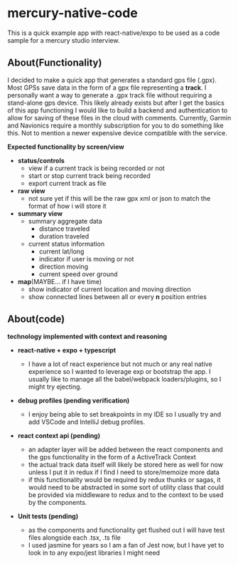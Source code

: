 # mercury-native-code
This is a quick example app with react-native/expo
to be used as a code sample for a mercury studio interview.

## About(Functionality)
I decided to make a quick app that generates a standard gps file (.gpx).
Most GPSs save data in the form of a gpx file representing a **track**.
I personally want a way to generate a .gpx track file without requiring a stand-alone gps device.
This likely already exists but after I get the basics of this app functioning I would like to build a backend and authentication to allow for saving of these files in the cloud with comments.
Currently, Garmin and Navionics require a monthly subscription for you to do something like this.
Not to mention a newer expensive device compatible with the service.

**Expected functionality by screen/view**

- **status/controls**
    - view if a current track is being recorded or not
    - start or stop current track being recorded
    - export current track as file
- **raw view**
    - not sure yet if this will be the raw gpx xml or json to match the format of how i will store it  
- **summary view**
    - summary aggregate data
        - distance traveled
        - duration traveled
    - current status information
        - current lat/long
        - indicator if user is moving or not
        - direction moving
        - current speed over ground
 - **map**(MAYBE... if I have time)
    - show indicator of current location and moving direction
    - show connected lines between all or every **n** position entries
    
## About(code)

**technology implemented with context and reasoning**

 - **react-native + expo + typescript**
    - I have a lot of react experience but not much or any real native experience so I wanted to leverage exp or bootstrap the app.
    I usually like to manage all the babel/webpack loaders/plugins, so I might try ejecting.
 
 - **debug profiles (pending verification)**
    - I enjoy being able to set breakpoints in my IDE so I usually try and add VSCode and IntelliJ debug profiles.
 
 - **react context api (pending)**
    - an adapter layer will be added between the react components and the gps functionality in the form of a ActiveTrack Context
    - the actual track data itself will likely be stored here as well for now unless I put it in redux if I find I need to store/memoize more data
    - if this functionality would be required by redux thunks or sagas, it would need to be abstracted in some sort of utility class that could be provided via middleware to redux and to the context to be used by the components.

 - **Unit tests (pending)**
    - as the components and functionality get flushed out I will have test files alongside each .tsx, .ts file
    - I used jasmine for years so I am a fan of Jest now, but I have yet to look in to any expo/jest libraries I might need
